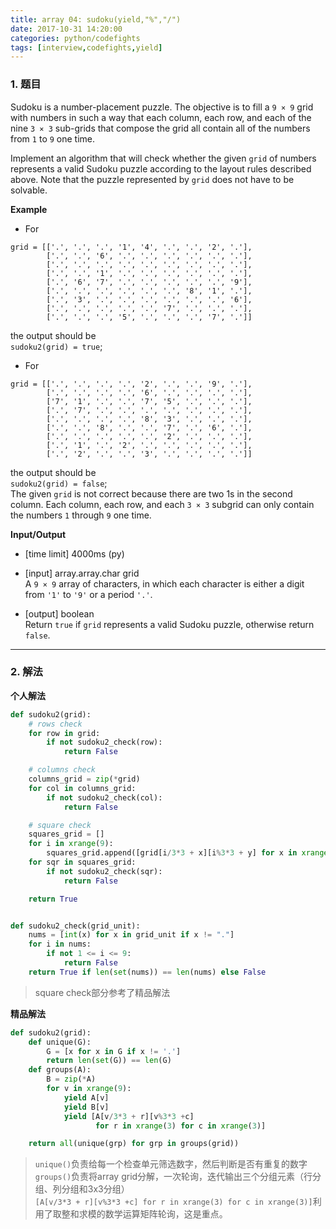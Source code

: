 ```yaml
---
title: array 04: sudoku(yield,"%","/")
date: 2017-10-31 14:20:00
categories: python/codefights
tags: [interview,codefights,yield]
---
```


### 1. 题目
Sudoku is a number-placement puzzle. The objective is to fill a `9 × 9` grid with numbers in such a way that each column, each row, and each of the nine `3 × 3` sub-grids that compose the grid all contain all of the numbers from `1` to `9` one time.

Implement an algorithm that will check whether the given `grid` of numbers represents a valid Sudoku puzzle according to the layout rules described above. Note that the puzzle represented by `grid` does not have to be solvable.

**Example**

- For
```
grid = [['.', '.', '.', '1', '4', '.', '.', '2', '.'],
        ['.', '.', '6', '.', '.', '.', '.', '.', '.'],
        ['.', '.', '.', '.', '.', '.', '.', '.', '.'],
        ['.', '.', '1', '.', '.', '.', '.', '.', '.'],
        ['.', '6', '7', '.', '.', '.', '.', '.', '9'],
        ['.', '.', '.', '.', '.', '.', '8', '1', '.'],
        ['.', '3', '.', '.', '.', '.', '.', '.', '6'],
        ['.', '.', '.', '.', '.', '7', '.', '.', '.'],
        ['.', '.', '.', '5', '.', '.', '.', '7', '.']]
```
the output should be  
`sudoku2(grid) = true`;

- For
```
grid = [['.', '.', '.', '.', '2', '.', '.', '9', '.'],
        ['.', '.', '.', '.', '6', '.', '.', '.', '.'],
        ['7', '1', '.', '.', '7', '5', '.', '.', '.'],
        ['.', '7', '.', '.', '.', '.', '.', '.', '.'],
        ['.', '.', '.', '.', '8', '3', '.', '.', '.'],
        ['.', '.', '8', '.', '.', '7', '.', '6', '.'],
        ['.', '.', '.', '.', '.', '2', '.', '.', '.'],
        ['.', '1', '.', '2', '.', '.', '.', '.', '.'],
        ['.', '2', '.', '.', '3', '.', '.', '.', '.']]
```
the output should be  
`sudoku2(grid) = false`;  
The given `grid` is not correct because there are two 1s in the second column. Each column, each row, and each `3 × 3` subgrid can only contain the numbers `1` through `9` one time.

**Input/Output**
- [time limit] 4000ms (py)

- [input] array.array.char grid    
A `9 × 9` array of characters, in which each character is either a digit from `'1'` to `'9'` or a period `'.'`.

- [output] boolean  
Return `true` if `grid` represents a valid Sudoku puzzle, otherwise return `false`.  

---

### 2. 解法
**个人解法**
``` python
def sudoku2(grid):
    # rows check
    for row in grid:
        if not sudoku2_check(row):
            return False

    # columns check
    columns_grid = zip(*grid)
    for col in columns_grid:
        if not sudoku2_check(col):
            return False

    # square check
    squares_grid = []
    for i in xrange(9):
        squares_grid.append([grid[i/3*3 + x][i%3*3 + y] for x in xrange(3) for y in xrange(3)])
    for sqr in squares_grid:
        if not sudoku2_check(sqr):
            return False

    return True


def sudoku2_check(grid_unit):
    nums = [int(x) for x in grid_unit if x != "."]
    for i in nums:
        if not 1 <= i <= 9:
            return False
    return True if len(set(nums)) == len(nums) else False
```
> square check部分参考了精品解法

**精品解法**
``` python
def sudoku2(grid):
    def unique(G):
        G = [x for x in G if x != '.']
        return len(set(G)) == len(G)
    def groups(A):
        B = zip(*A)
        for v in xrange(9):
            yield A[v]
            yield B[v]
            yield [A[v/3*3 + r][v%3*3 +c]
                   for r in xrange(3) for c in xrange(3)]

    return all(unique(grp) for grp in groups(grid))
```
> `unique()`负责给每一个检查单元筛选数字，然后判断是否有重复的数字  
`groups()`负责将array grid分解，一次轮询，迭代输出三个分组元素（行分组、列分组和3x3分组）  
`[A[v/3*3 + r][v%3*3 +c] for r in xrange(3) for c in xrange(3)]`利用了取整和求模的数学运算矩阵轮询，这是重点。
